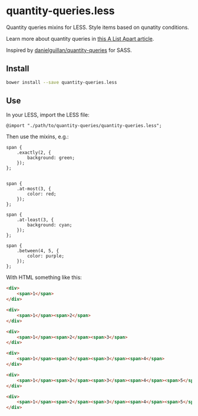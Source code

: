 # quantity-queries.less

Quantity queries mixins for LESS. Style items based on qunatity conditions.

Learn more about quantity queries in [this A List Apart article](http://alistapart.com/article/quantity-queries-for-css).

Inspired by [danielguillan/quantity-queries](https://github.com/danielguillan/quantity-queries) for SASS.

## Install

```sh
bower install --save quantity-queries.less
```

## Use

In your LESS, import the LESS file:

```less
@import "./path/to/quantity-queries/quantity-queries.less";
```

Then use the mixins, e.g.:

```less
span {
    .exactly(2, {
        background: green;
    });
};


span {
    .at-most(3, {
        color: red;
    });
};

span {
    .at-least(3, {
        background: cyan;
    });
};

span {
    .between(4, 5, {
        color: purple;
    });
};
```

With HTML something like this:

```html
<div>
    <span>1</span>
</div>

<div>
    <span>1</span><span>2</span>
</div>

<div>
    <span>1</span><span>2</span><span>3</span>
</div>

<div>
    <span>1</span><span>2</span><span>3</span><span>4</span>
</div>

<div>
    <span>1</span><span>2</span><span>3</span><span>4</span><span>5</span>
</div>

<div>
    <span>1</span><span>2</span><span>3</span><span>4</span><span>5</span><span>6</span>
</div>
```
